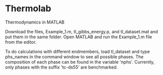 # Thermolab
Thermodynamics in MATLAB

Download the files, Example_1.m, tl_gibbs_energy.p, and tl_dataset.mat and put them in the same folder.
Open MATLAB and run the Example_1.m file from the editor.

To do calculations with different endmembers, load tl_dataset and type phs_names in the command window to see all possible phases. The composition of each phase can be found in the variable 'nphs'. Currently, only phases with the suffix 'tc-ds55' are benchmarked.
